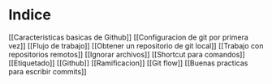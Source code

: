 # Indice
[[Caracteristicas basicas de Github]]
[[Configuracion de git por primera vez]]
[[Flujo de trabajo]]
[[Obtener un repositorio de git local]]
[[Trabajo con repositorios remotos]]
[[Ignorar archivos]]
[[Shortcut para comandos]]
[[Etiquetado]]
[[Github]]
[[Ramificacion]]
[[Git flow]]
[[Buenas practicas para escribir commits]]
